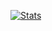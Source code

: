 [![Stats](https://github-readme-stats.vercel.app/api?username=driversline&show_icons=true&bg_color=0d1117&title_color=8ebef7&text_color=c9d1d9&icon_color=8ebef7)](https://github.com/driversline)
